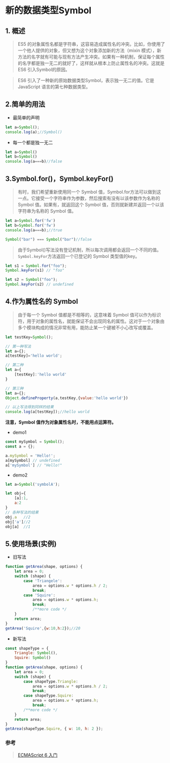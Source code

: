 # 新的数据类型Symbol
## 1. 概述
>ES5 的对象属性名都是字符串，这容易造成属性名的冲突。比如，你使用了一个他人提供的对象，但又想为这个对象添加新的方法（mixin 模式），新方法的名字就有可能与现有方法产生冲突。如果有一种机制，保证每个属性的名字都是独一无二的就好了，这样就从根本上防止属性名的冲突。这就是 ES6 引入Symbol的原因。

>ES6 引入了一种新的原始数据类型Symbol，表示独一无二的值。它是 JavaScript 语言的第七种数据类型。

## 2.简单的用法
* 最简单的声明
```js
let a=Symbol();
console.log(a);//Symbol()
```
* 每一个都是独一无二
```js
let a=Symbol()
let b=Symbol()
console.log(a===b)//false
```
## 3.Symbol.for()，Symbol.keyFor() 
>有时，我们希望重新使用同一个 Symbol 值，Symbol.for方法可以做到这一点。它接受一个字符串作为参数，然后搜索有没有以该参数作为名称的 Symbol 值。如果有，就返回这个 Symbol 值，否则就新建并返回一个以该字符串为名称的 Symbol 值。
```js
let a=Symbol.for('fw')
let b=Symbol.for('fw')
console.log(a===b);//true

Symbol("bar") === Symbol("bar")//false
```
>由于Symbol()写法没有登记机制，所以每次调用都会返回一个不同的值。<code>
Symbol.keyFor</code>方法返回一个已登记的 Symbol 类型值的key。
```js
let s1 = Symbol.for("foo");
Symbol.keyFor(s1) // "foo"

let s2 = Symbol("foo");
Symbol.keyFor(s2) // undefined
```
## 4.作为属性名的 Symbol
>由于每一个 Symbol 值都是不相等的，这意味着 Symbol 值可以作为标识符，用于对象的属性名，就能保证不会出现同名的属性。这对于一个对象由多个模块构成的情况非常有用，能防止某一个键被不小心改写或覆盖。
```js
let testKey=Symbol();

// 第一种写法
let a={};
a[testKey]='hello world';

// 第二种
let a={
    [testKey]:'hello world'
}

// 第三种
let a={};
Object.defineProperty(a,testKey,{value:'hello world'})

// 以上写法得到同样的结果
console.log(a[testKey]);//hello world
```

**注意，Symbol 值作为对象属性名时，不能用点运算符。**
* demo1
```js
const mySymbol = Symbol();
const a = {};

a.mySymbol = 'Hello!';
a[mySymbol] // undefined
a['mySymbol'] // "Hello!"
```
* demo2
```js
let a=Symbol('symbolA');

let obj={
    [a]:1,
    a:2
}
// 各种写法的结果
obj.a   //2
obj['a']//2
obj[a]  //1
```

## 5.使用场景(实例)
* 旧写法
```js
function getArea(shape, options) {
    let area = 0;
    switch (shape) {
        case 'Triangele':
            area = options.w * options.h / 2;
            break;
        case 'Squire':
            area = options.w * options.h;
            break;
            /**more code */
    }
    return area;
}
getArea('Squire',{w:10,h:2});//20
```
* 新写法
```js
const shapeType = {
    Triangle: Symbol(),
    Squire: Symbol()
}
function getArea(shape, options) {
    let area = 0;
    switch (shape) {
        case shapeType.Triangle:
            area = options.w * options.h / 2;
            break;
        case shapeType.Squire:
            area = options.w * options.h;
            break;
        /**more code */
    }
    return area;
}
getArea(shapeType.Squire, { w: 10, h: 2 });
``` 

### 参考
>[ECMAScript 6 入门](https://es6.ruanyifeng.com/#README)